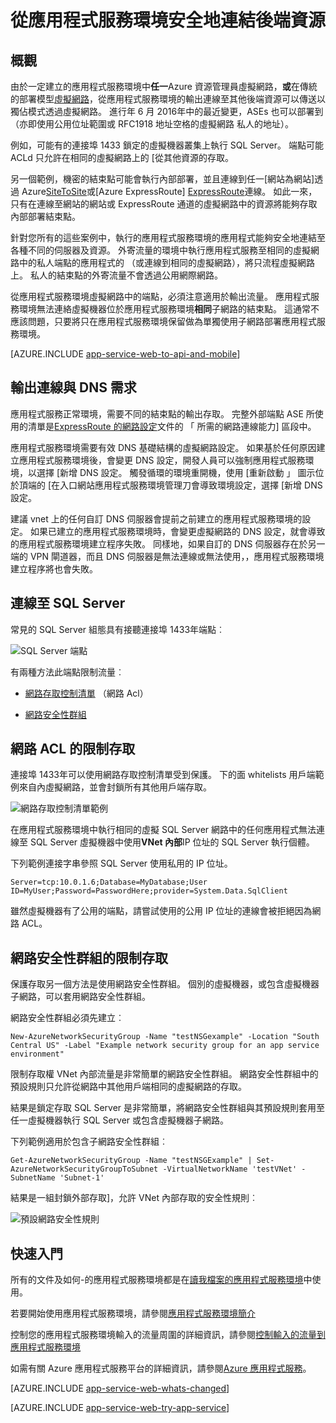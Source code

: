 <properties 
    pageTitle="從應用程式服務環境安全地連結後端資源" 
    description="進一步瞭解如何安全地連結後端資源從應用程式服務環境。" 
    services="app-service" 
    documentationCenter="" 
    authors="stefsch" 
    manager="wpickett" 
    editor=""/>

<tags 
    ms.service="app-service" 
    ms.workload="na" 
    ms.tgt_pltfrm="na" 
    ms.devlang="na" 
    ms.topic="article" 
    ms.date="10/04/2016" 
    ms.author="stefsch"/>   

# <a name="securely-connecting-to-backend-resources-from-an-app-service-environment"></a>從應用程式服務環境安全地連結後端資源 #

## <a name="overview"></a>概觀 ##
由於一定建立的應用程式服務環境中**任一**Azure 資源管理員虛擬網路，**或**在傳統的部署模型[虛擬網路][virtualnetwork]，從應用程式服務環境的輸出連線至其他後端資源可以傳送以獨佔模式透過虛擬網路。  進行年 6 月 2016年中的最近變更，ASEs 也可以部署到 （亦即使用公用位址範圍或 RFC1918 地址空格的虛擬網路 私人的地址）。  

例如，可能有的連接埠 1433 鎖定的虛擬機器叢集上執行 SQL Server。  端點可能 ACLd 只允許在相同的虛擬網路上的 [從其他資源的存取。  

另一個範例，機密的結束點可能會執行內部部署，並且連線到任一[網站為網站]透過 Azure[SiteToSite]或[Azure ExpressRoute] [ExpressRoute]連線。  如此一來，只有在連線至網站的網站或 ExpressRoute 通道的虛擬網路中的資源將能夠存取內部部署結束點。

針對您所有的這些案例中，執行的應用程式服務環境的應用程式能夠安全地連結至各種不同的伺服器及資源。  外寄流量的環境中執行應用程式服務至相同的虛擬網路中的私人端點的應用程式的 （或連線到相同的虛擬網路），將只流程虛擬網路上。  私人的結束點的外寄流量不會透過公用網際網路。

從應用程式服務環境虛擬網路中的端點，必須注意適用於輸出流量。  應用程式服務環境無法連絡虛擬機器位於應用程式服務環境**相同**子網路的結束點。  這通常不應該問題，只要將只在應用程式服務環境保留做為單獨使用子網路部署應用程式服務環境。

[AZURE.INCLUDE [app-service-web-to-api-and-mobile](../../includes/app-service-web-to-api-and-mobile.md)] 

## <a name="outbound-connectivity-and-dns-requirements"></a>輸出連線與 DNS 需求 ##
應用程式服務正常環境，需要不同的結束點的輸出存取。 完整外部端點 ASE 所使用的清單是[ExpressRoute 的網路設定](app-service-app-service-environment-network-configuration-expressroute.md#required-network-connectivity)文件的 「 所需的網路連線能力] 區段中。

應用程式服務環境需要有效 DNS 基礎結構的虛擬網路設定。  如果基於任何原因建立應用程式服務環境後，會變更 DNS 設定，開發人員可以強制應用程式服務環境，以選擇 [新增 DNS 設定。  觸發循環的環境重開機，使用 [重新啟動 」 圖示位於頂端的 [在入口網站應用程式服務環境管理刀會導致環境設定，選擇 [新增 DNS 設定。

建議 vnet 上的任何自訂 DNS 伺服器會提前之前建立的應用程式服務環境的設定。  如果已建立的應用程式服務環境時，會變更虛擬網路的 DNS 設定，就會導致的應用程式服務環境建立程序失敗。  同樣地，如果自訂的 DNS 伺服器存在於另一端的 VPN 閘道器，而且 DNS 伺服器是無法連線或無法使用，，應用程式服務環境建立程序將也會失敗。

## <a name="connecting-to-a-sql-server"></a>連線至 SQL Server
常見的 SQL Server 組態具有接聽連接埠 1433年端點︰

![SQL Server 端點][SqlServerEndpoint]

有兩種方法此端點限制流量︰


- [網路存取控制清單][ NetworkAccessControlLists] （網路 Acl）

- [網路安全性群組][NetworkSecurityGroups]


## <a name="restricting-access-with-a-network-acl"></a>網路 ACL 的限制存取

連接埠 1433年可以使用網路存取控制清單受到保護。  下的面 whitelists 用戶端範例來自內虛擬網路，並會封鎖所有其他用戶端存取。

![網路存取控制清單範例][NetworkAccessControlListExample]

在應用程式服務環境中執行相同的虛擬 SQL Server 網路中的任何應用程式無法連線至 SQL Server 虛擬機器中使用**VNet 內部**IP 位址的 SQL Server 執行個體。  

下列範例連接字串參照 SQL Server 使用私用的 IP 位址。

    Server=tcp:10.0.1.6;Database=MyDatabase;User ID=MyUser;Password=PasswordHere;provider=System.Data.SqlClient

雖然虛擬機器有了公用的端點，請嘗試使用的公用 IP 位址的連線會被拒絕因為網路 ACL。 

## <a name="restricting-access-with-a-network-security-group"></a>網路安全性群組的限制存取
保護存取另一個方法是使用網路安全性群組。  個別的虛擬機器，或包含虛擬機器子網路，可以套用網路安全性群組。

網路安全性群組必須先建立︰

    New-AzureNetworkSecurityGroup -Name "testNSGexample" -Location "South Central US" -Label "Example network security group for an app service environment"

限制存取權 VNet 內部流量是非常簡單的網路安全性群組。  網路安全性群組中的預設規則只允許從網路中其他用戶端相同的虛擬網路的存取。

結果是鎖定存取 SQL Server 是非常簡單，將網路安全性群組與其預設規則套用至任一虛擬機器執行 SQL Server 或包含虛擬機器子網路。

下列範例適用於包含子網路安全性群組︰

    Get-AzureNetworkSecurityGroup -Name "testNSGExample" | Set-AzureNetworkSecurityGroupToSubnet -VirtualNetworkName 'testVNet' -SubnetName 'Subnet-1'
    
結果是一組封鎖外部存取]，允許 VNet 內部存取的安全性規則︰

![預設網路安全性規則][DefaultNetworkSecurityRules]


## <a name="getting-started"></a>快速入門
所有的文件及如何-的應用程式服務環境都是在[讀我檔案的應用程式服務環境](../app-service/app-service-app-service-environments-readme.md)中使用。

若要開始使用應用程式服務環境，請參閱[應用程式服務環境簡介][IntroToAppServiceEnvironment]

控制您的應用程式服務環境輸入的流量周圍的詳細資訊，請參閱[控制輸入的流量到應用程式服務環境][ControlInboundASE]

如需有關 Azure 應用程式服務平台的詳細資訊，請參閱[Azure 應用程式服務][AzureAppService]。

[AZURE.INCLUDE [app-service-web-whats-changed](../../includes/app-service-web-whats-changed.md)]

[AZURE.INCLUDE [app-service-web-try-app-service](../../includes/app-service-web-try-app-service.md)]
 

<!-- LINKS -->
[virtualnetwork]: https://azure.microsoft.com/documentation/articles/virtual-networks-faq/
[ControlInboundTraffic]:  http://azure.microsoft.com/documentation/articles/app-service-app-service-environment-control-inbound-traffic/
[SiteToSite]: https://azure.microsoft.com/documentation/articles/vpn-gateway-site-to-site-create/
[ExpressRoute]: http://azure.microsoft.com/services/expressroute/
[NetworkAccessControlLists]: https://azure.microsoft.com/documentation/articles/virtual-networks-acl/
[NetworkSecurityGroups]: https://azure.microsoft.com/documentation/articles/virtual-networks-nsg/
[IntroToAppServiceEnvironment]:  http://azure.microsoft.com/documentation/articles/app-service-app-service-environment-intro/
[AzureAppService]: http://azure.microsoft.com/documentation/articles/app-service-value-prop-what-is/ 
[ControlInboundASE]:  http://azure.microsoft.com/documentation/articles/app-service-app-service-environment-control-inbound-traffic/ 

<!-- IMAGES -->
[SqlServerEndpoint]: ./media/app-service-app-service-environment-securely-connecting-to-backend-resources/SqlServerEndpoint01.png
[NetworkAccessControlListExample]: ./media/app-service-app-service-environment-securely-connecting-to-backend-resources/NetworkAcl01.png
[DefaultNetworkSecurityRules]: ./media/app-service-app-service-environment-securely-connecting-to-backend-resources/DefaultNetworkSecurityRules01.png 

